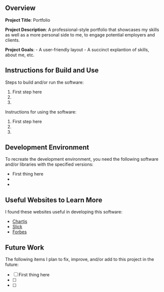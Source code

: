 ## Overview

**Project Title**: Portfolio

**Project Description**: A professional-style portfolio that showcases my skills as well as a more personal side to me, to engage potential employers and clients.

**Project Goals**:
    - A user-friendly layout
    - A succinct explantion of skills, about me, etc. 

## Instructions for Build and Use

Steps to build and/or run the software:

1. First step here
2.
3.

Instructions for using the software:

1. First step here
2.
3.

## Development Environment 

To recreate the development environment, you need the following software and/or libraries with the specified versions:

* First thing here
*
*

## Useful Websites to Learn More

I found these websites useful in developing this software:

* [Chartjs](https://www.chartjs.org/)
* [Slick](https://kenwheeler.github.io/slick/)
* [Forbes](https://www.forbes.com/advisor/business/software/build-a-portfolio-website/)

## Future Work

The following items I plan to fix, improve, and/or add to this project in the future:

* [ ] First thing here
* [ ]
* [ ]
